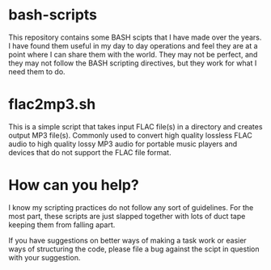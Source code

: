 # bash-scripts

This repository contains some BASH scipts that I have made over the years. I have found them useful in my day to day operations and feel they are at a point where I can share them with the world. They may not be perfect, and they may not follow the BASH scripting directives, but they work for what I need them to do.

# flac2mp3.sh

This is a simple script that takes input FLAC file(s) in a directory and creates output MP3 file(s). Commonly used to convert high quality lossless FLAC audio to high quality lossy MP3 audio for portable music players and devices that do not support the FLAC file format.

# How can you help?

I know my scripting practices do not follow any sort of guidelines. For the most part, these scripts are just slapped together with lots of duct tape keeping them from falling apart.

If you have suggestions on better ways of making a task work or easier ways of structuring the code, please file a bug against the scipt in question with your suggestion.

